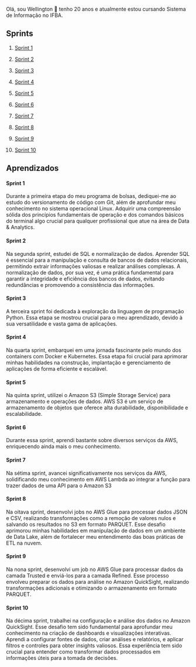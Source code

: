 Olá, sou Wellington 👋
tenho 20 anos e atualmente estou cursando Sistema de Informação no IFBA.

## Sprints 

1. [Sprint 1](Sprint%201/README.md)

2. [Sprint 2](Sprint%202/README.md)

3. [Sprint 3](Sprint%203/README.md)

4. [Sprint 4](Sprint%204/README.md)

5. [Sprint 5](Sprint%205/README.md)

6. [Sprint 6](Sprint%206/README.md)

7. [Sprint 7](Sprint%207/README.md)

8. [Sprint 8](Sprint%208/README.md)

9. [Sprint 9](Sprint%209/README.md)

10. [Sprint 10](Sprint%2010/README.md)

## Aprendizados

#### Sprint 1
Durante a primeira etapa do meu programa de bolsas, dediquei-me ao estudo do versionamento de código com Git, além de aprofundar meu conhecimento no sistema operacional Linux. Adquirir uma compreensão sólida dos princípios fundamentais de operação e dos comandos básicos do terminal algo crucial para qualquer profissional que atue na área de Data & Analytics.

#### Sprint 2
Na segunda sprint, estudei de SQL e normalização de dados. Aprender SQL é essencial para a manipulação e consulta de bancos de dados relacionais, permitindo extrair informações valiosas e realizar análises complexas. A normalização de dados, por sua vez, é uma prática fundamental para garantir a integridade e eficiência dos bancos de dados, evitando redundâncias e promovendo a consistência das informações.

#### Sprint 3
A terceira sprint foi dedicada à exploração da linguagem de programação Python. Essa etapa se mostrou crucial para o meu aprendizado, devido à sua versatilidade e vasta gama de aplicações.

#### Sprint 4
Na quarta sprint, embarquei em uma jornada fascinante pelo mundo dos containers com Docker e Kubernetes. Essa etapa foi crucial para aprimorar minhas habilidades na construção, implantação e gerenciamento de aplicações de forma eficiente e escalável.

#### Sprint 5
Na quinta sprint, utilizei o Amazon S3 (Simple Storage Service) para armazenamento e operações de dados. AWS S3 é um serviço de armazenamento de objetos que oferece alta durabilidade, disponibilidade e escalabilidade.

#### Sprint 6
Durante essa sprint, aprendi bastante sobre diversos serviços da AWS, enriquecendo ainda mais o meu conhecimento.

#### Sprint 7
Na sétima sprint, avancei significativamente nos serviços da AWS, solidificando meu conhecimento em AWS Lambda ao integrar a função para trazer dados de uma API para o Amazon S3

#### Sprint 8
Na oitava sprint, desenvolvi jobs no AWS Glue para processar dados JSON e CSV, realizando transformações como a remoção de valores nulos e salvando os resultados no S3 em formato PARQUET. Esse desafio aprimorou minhas habilidades em manipulação de dados em um ambiente de Data Lake, além de fortalecer meu entendimento das boas práticas de ETL na nuvem.

#### Sprint 9
Na nona sprint, desenvolvi um job no AWS Glue para processar dados da camada Trusted e enviá-los para a camada Refined. Esse processo envolveu preparar os dados para análise no Amazon QuickSight, realizando transformações adicionais e otimizando o armazenamento em formato PARQUET.

#### Sprint 10
Na décima sprint, trabalhei na configuração e análise dos dados no Amazon QuickSight. Esse desafio tem sido fundamental para aprofundar meu conhecimento na criação de dashboards e visualizações interativas. Aprendi a configurar fontes de dados, criar análises e relatórios, e aplicar filtros e controles para obter insights valiosos. Essa experiência tem sido crucial para entender como transformar dados processados em informações úteis para a tomada de decisões.